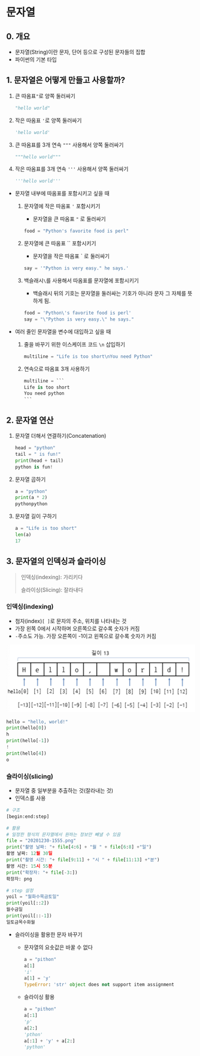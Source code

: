 # 문자열

## 0. 개요

- 문자열(String)이란 문자, 단어 등으로 구성된 문자들의 집합
- 파이썬의 기본 타입

## 1. 문자열은 어떻게 만들고 사용할까?

1. 큰 따옴표`"`로 양쪽 둘러싸기

   ```python
   "hello world"
   ```

2. 작은 따옴표 `'`로 양쪽 둘러싸기

   ```python
   'hello world'
   ```

3. 큰 따옴표를 3개 연속 `"""` 사용해서 양쪽 둘러싸기

   ```python
   """hello world"""
   ```

4. 작은 따옴표를 3개 연속 `'''` 사용해서 양쪽 둘러싸기

   ```python
   '''hello world'''
   ```

- 문자열 내부에 따옴표를 포함시키고 싶을 때

  1. 문자열에 작은 따옴표 `'` 포함시키기

     - 문자열을 큰 따옴표 `"` 로 둘러싸기

     ```python
     food = "Python's favorite food is perl"
     ```

  2. 문자열에 큰 따옴표 `` 포함시키기

     - 문자열을 작은 따옴표 ` 로 둘러싸기

     ```python
     say = '"Python is very easy." he says.'
     ```

  3. 백슬래시`\`를 사용해서 따옴표를 문자열에 포함시키기

     - 백슬래시 뒤의 기호는 문자열을 둘러싸는 기호가 아니라 문자 그 자체를 뜻하게 됨.

     ```python
     food = 'Python\'s favorite food is perl'
     say = "\"Python is very easy.\" he says."
     ```

- 여러 줄인 문자열을 변수에 대입하고 싶을 때

  1. 줄을 바꾸기 위한 이스케이프 코드 `\n` 삽입하기

     ```python
     multiline = "Life is too short\nYou need Python"
     ```

  2. 연속으로 따옴표 3개 사용하기

     ```python
     multiline = ```
     Life is too short
     You need python
     ​```
     ```

## 2. 문자열 연산

1. 문자열 더해서 연결하기(Concatenation)

   ```python
   head = "python"
   tail = " is fun!"
   print(head + tail)
   python is fun!
   ```

2. 문자열 곱하기

   ```python
   a = "python"
   print(a * 2)
   pythonpython
   ```

3. 문자열 길이 구하기

   ```python
   a = "Life is too short"
   len(a)
   17
   ```

## 3. 문자열의 인덱싱과 슬라이싱

> 인덱싱(indexing): 가리키다
>
> 슬라이싱(Slicing): 잘라내다

### 인덱싱(indexing)

- 첨자(index)`[ ]`로 문자의 주소, 위치를 나타내는 것
- 가장 왼쪽 0에서 시작하며 오른쪽으로 갈수록 숫자가 커짐
- `-`주소도 가능. 가장 오른쪽이 -1이고 왼쪽으로 갈수록 숫자가 커짐

![image-20201230154842605](md-images/image-20201230154842605.png)

```python
hello = "hello, world!"
print(hello[0])
h
print(hello[-1])
!
print(hello[4])
o	
```

### 슬라이싱(slicing)

- 문자열 중 일부분을 추출하는 것(잘라내는 것)
- 인덱스를 사용

```python
# 구조
[begin:end:step]
```

```python
# 활용
# 일정한 형식의 문자열에서 원하는 정보만 빼낼 수 있음
file = "20201230-1555.png"
print("촬영 날짜: "+ file[4:6] + "월 " + file[6:8] +"일")
촬영 날짜: 12월 30일
print("촬영 시간: "+ file[9:11] + "시 " + file[11:13] +"분")
촬영 시간: 15시 55분
print("확장자: "+ file[-3:])
확장자: png
```

```python
# step 설정
yoil = "월화수목금토일"
print(yoil[::2])
월수금일
print(yoil[::-1])
일토금목수화월
```

- 슬라이싱을 활용한 문자 바꾸기

  - 문자열의 요솟값은 바꿀 수 없다

    ```python
    a = "pithon"
    a[1]
    'i'
    a[1] = 'y'
    TypeError: 'str' object does not support item assignment
    ```

  - 슬라이싱 활용

    ```python
    a = "pithon"
    a[:1]
    'p'
    a[2:]
    'pthon'
    a[:1] + 'y' + a[2:]
    'python'
    ```

